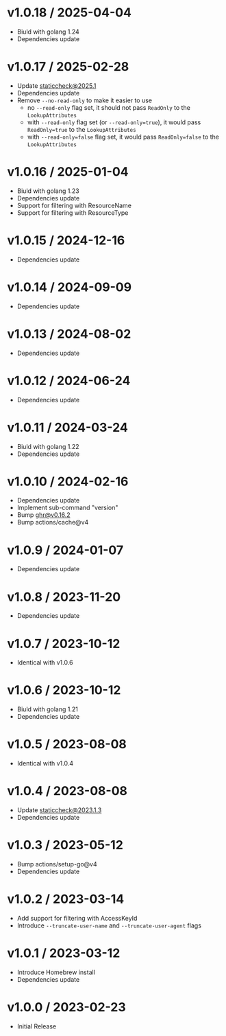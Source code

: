 <!-- markdownlint-disable -->

# v1.0.18 / 2025-04-04

* Biuld with golang 1.24
* Dependencies update

# v1.0.17 / 2025-02-28

* Update staticcheck@2025.1
* Dependencies update
* Remove `--no-read-only` to make it easier to use
  * no `--read-only` flag set, it should not pass `ReadOnly` to the `LookupAttributes`
  * with `--read-only` flag set (or `--read-only=true`), it would pass `ReadOnly=true` to the `LookupAttributes`
  * with `--read-only=false` flag set, it would pass `ReadOnly=false` to the `LookupAttributes`

# v1.0.16 / 2025-01-04

* Biuld with golang 1.23
* Dependencies update
* Support for filtering with ResourceName
* Support for filtering with ResourceType

# v1.0.15 / 2024-12-16

* Dependencies update

# v1.0.14 / 2024-09-09

* Dependencies update

# v1.0.13 / 2024-08-02

* Dependencies update

# v1.0.12 / 2024-06-24

* Dependencies update

# v1.0.11 / 2024-03-24

* Biuld with golang 1.22
* Dependencies update

# v1.0.10 / 2024-02-16

* Dependencies update
* Implement sub-command "version"
* Bump ghr@v0.16.2
* Bump actions/cache@v4

# v1.0.9 / 2024-01-07

* Dependencies update

# v1.0.8 / 2023-11-20

* Dependencies update

# v1.0.7 / 2023-10-12

* Identical with v1.0.6

# v1.0.6 / 2023-10-12

* Biuld with golang 1.21
* Dependencies update

# v1.0.5 / 2023-08-08

* Identical with v1.0.4

# v1.0.4 / 2023-08-08

* Update staticcheck@2023.1.3
* Dependencies update

# v1.0.3 / 2023-05-12

* Bump actions/setup-go@v4
* Dependencies update

# v1.0.2 / 2023-03-14

* Add support for filtering with AccessKeyId
* Introduce `--truncate-user-name` and `--truncate-user-agent` flags

# v1.0.1 / 2023-03-12

* Introduce Homebrew install
* Dependencies update

# v1.0.0 / 2023-02-23

* Initial Release
